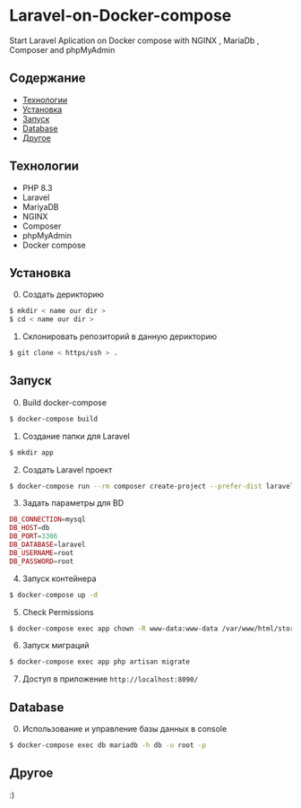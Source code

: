 # Laravel-on-Docker-compose
Start Laravel Aplication on Docker compose with NGINX , MariaDb , Composer and phpMyAdmin
## Содержание
- [Технологии](#технологии)
- [Установка](#установка)
- [Запуск](#запуск)
- [Database](#database)
- [Другое](#другое)

## Технологии
- PHP 8.3
- Laravel
- MariyaDB
- NGINX
- Composer
- phpMyAdmin
- Docker compose

## Установка
0. Создать дерикторию
```sh
$ mkdir < name our dir >
$ cd < name our dir >
```
1. Склонировать репозиторий в данную дерикторию
```sh
$ git clone < https/ssh > .
```
## Запуск
0. Build docker-compose
```sh
$ docker-compose build
```
1. Создание папки для Laravel
```sh
$ mkdir app
```
2. Создать Laravel проект
```sh
$ docker-compose run --rm composer create-project --prefer-dist laravel/laravel .
```
3. Задать параметры для BD
```php
DB_CONNECTION=mysql
DB_HOST=db
DB_PORT=3306
DB_DATABASE=laravel
DB_USERNAME=root
DB_PASSWORD=root
```
4. Запуск контейнера
```sh
$ docker-compose up -d
```
5. Check Permissions
```sh
$ docker-compose exec app chown -R www-data:www-data /var/www/html/storage /var/www/html/bootstrap/cache
```
6. Запуск миграций
```sh
$ docker-compose exec app php artisan migrate
```
7. Доступ в приложение 
`http://localhost:8090/`

## Database

0. Использование и управление базы данных в console
```sh
$ docker-compose exec db mariadb -h db -u root -p
```

## Другое 

:)
